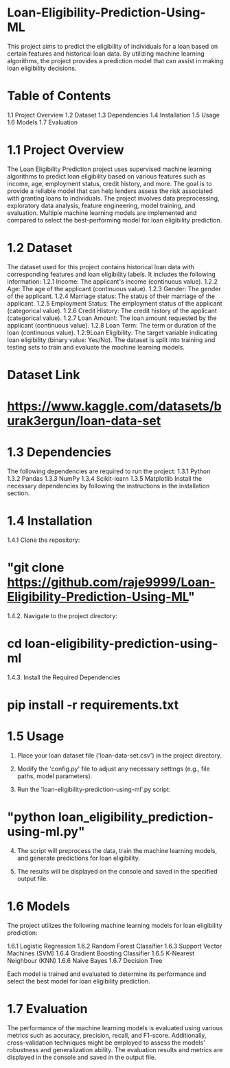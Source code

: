 # Loan-Eligibility-Prediction-Using-ML
This project aims to predict the eligibility of individuals for a loan based on certain features and historical loan data. By utilizing machine learning algorithms, the project provides a prediction model that can assist in making loan eligibility decisions.

# Table of Contents

1.1 Project Overview
1.2 Dataset
1.3 Dependencies
1.4 Installation
1.5 Usage
1.6 Models
1.7 Evaluation

# 1.1 Project Overview
The Loan Eligibility Prediction project uses supervised machine learning algorithms to predict loan eligibility based on various features such as income, age, employment status, credit history, and more. The goal is to provide a reliable model that can help lenders assess the risk associated with granting loans to individuals.
The project involves data preprocessing, exploratory data analysis, feature engineering, model training, and evaluation. Multiple machine learning models are implemented and compared to select the best-performing model for loan eligibility prediction.

# 1.2 Dataset
The dataset used for this project contains historical loan data with corresponding features and loan eligibility labels. It includes the following information:
1.2.1 Income: The applicant's income (continuous value).
1.2.2 Age: The age of the applicant (continuous value).
1.2.3 Gender: The gender of the applicant.
1.2.4 Marriage status: The status of their marriage of the applicant.
1.2.5 Employment Status: The employment status of the applicant (categorical value).
1.2.6 Credit History: The credit history of the applicant (categorical value).
1.2.7 Loan Amount: The loan amount requested by the applicant (continuous value).
1.2.8 Loan Term: The term or duration of the loan (continuous value).
1.2.9Loan Eligibility: The target variable indicating loan eligibility (binary value: Yes/No).
The dataset is split into training and testing sets to train and evaluate the machine learning models.
# Dataset Link
# https://www.kaggle.com/datasets/burak3ergun/loan-data-set

# 1.3 Dependencies
The following dependencies are required to run the project:
1.3.1 Python 
1.3.2 Pandas
1.3.3 NumPy
1.3.4 Scikit-learn
1.3.5 Matplotlib
Install the necessary dependencies by following the instructions in the installation section.

# 1.4 Installation

1.4.1 Clone the repository:

# "git clone https://github.com/raje9999/Loan-Eligibility-Prediction-Using-ML"

1.4.2. Navigate to the project directory:

# cd loan-eligibility-prediction-using-ml

1.4.3. Install the Required Dependencies

# pip install -r requirements.txt

# 1.5 Usage

1. Place your loan dataset file ('loan-data-set.csv') in the project directory.

2. Modify the 'config.py' file to adjust any necessary settings (e.g., file paths, model parameters).

3. Run the 'loan-eligibility-prediction-using-ml'.py script:

# "python loan_eligibility_prediction-using-ml.py"

4. The script will preprocess the data, train the machine learning models, and generate predictions for loan eligibility.

5. The results will be displayed on the console and saved in the specified output file.

# 1.6 Models

The project utilizes the following machine learning models for loan eligibility prediction:

1.6.1 Logistic Regression
1.6.2 Random Forest Classifier
1.6.3 Support Vector Machines (SVM)
1.6.4 Gradient Boosting Classifier
1.6.5 K-Nearest Neighbour (KNN)
1.6.6 Naive Bayes
1.6.7 Decision Tree

Each model is trained and evaluated to determine its performance and select the best model for loan eligibility prediction.

# 1.7 Evaluation
The performance of the machine learning models is evaluated using various metrics such as accuracy, precision, recall, and F1-score. Additionally, cross-validation techniques might be employed to assess the models' robustness and generalization ability.
The evaluation results and metrics are displayed in the console and saved in the output file.
